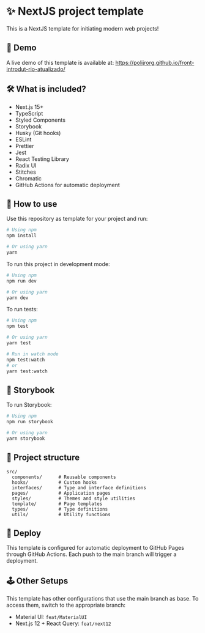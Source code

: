 # ✨ NextJS project template

This is a NextJS template for initiating modern web projects!

## 🔎 Demo

A live demo of this template is available at: https://polijrorg.github.io/front-introdut-rio-atualizado/

## 🛠️ What is included?

- Next.js 15+
- TypeScript
- Styled Components
- Storybook
- Husky (Git hooks)
- ESLint
- Prettier
- Jest
- React Testing Library
- Radix UI
- Stitches
- Chromatic
- GitHub Actions for automatic deployment

## 🧿 How to use

Use this repository as template for your project and run:

```bash
# Using npm
npm install

# Or using yarn
yarn
```

To run this project in development mode:

```bash
# Using npm
npm run dev

# Or using yarn
yarn dev
```

To run tests:

```bash
# Using npm
npm test

# Or using yarn
yarn test

# Run in watch mode
npm test:watch
# or
yarn test:watch
```

## 📕 Storybook

To run Storybook:

```bash
# Using npm
npm run storybook

# Or using yarn
yarn storybook
```

## 📁 Project structure

```
src/
  components/      # Reusable components
  hooks/           # Custom hooks
  interfaces/      # Type and interface definitions
  pages/           # Application pages
  styles/          # Themes and style utilities
  template/        # Page templates
  types/           # Type definitions
  utils/           # Utility functions
```

## 🚀 Deploy

This template is configured for automatic deployment to GitHub Pages through GitHub Actions. Each push to the main branch will trigger a deployment.

## 🕹 Other Setups

This template has other configurations that use the main branch as base. To access them, switch to the appropriate branch:

- Material UI: `feat/MaterialUI`
- Next.js 12 + React Query: `feat/next12`

